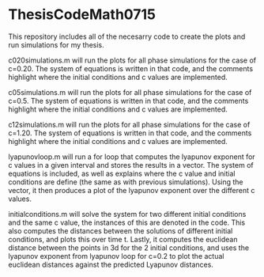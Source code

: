 # ThesisCodeMath0715

This repository includes all of the necesarry code to create the plots and run simulations for my thesis. 

c020simulations.m will run the plots for all phase simulations for the case of c=0.20. The system of equations is written in that code, and the comments highlight where the initial conditions and c values are implemented. 

c05simulations.m will run the plots for all phase simulations for the case of c=0.5. The system of equations is written in that code, and the comments highlight where the initial conditions and c values are implemented. 

c12simulations.m will run the plots for all phase simulations for the case of c=1.20. The system of equations is written in that code, and the comments highlight where the initial conditions and c values are implemented. 

lyapunovloop.m will run a for loop that computes the lyapunov exponent for c values in a given interval and stores the results in a vector. The system of equations is included, as well as explains where the c value and initial conditions are define (the same as with previous simulations). Using the vector, it then produces a plot of the lyapunov exponent over the different c values. 

initialconditions.m will solve the system for two different initial conditions and the same c value, the instances of this are denoted in the code. This also computes the distances between the solutions of different initial conditions, and plots this over time t. Lastly, it computes the euclidean distance between the points in 3d for the 2 initial conditions, and uses the lyapunov exponent from lyapunov loop for c=0.2 to plot the actual euclidean distances against the predicted Lyapunov distances. 

